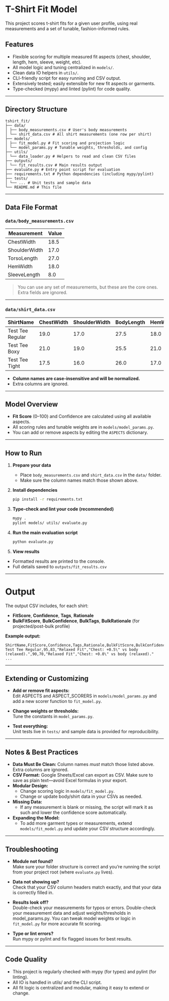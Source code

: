 # T-Shirt Fit Model

This project scores t-shirt fits for a given user profile, using real measurements and a set of tunable, fashion-informed rules.

## Features

- Flexible scoring for multiple measured fit aspects (chest, shoulder, length, hem, sleeve, weight, etc).
- All model logic and tuning centralized in `models/`.
- Clean data IO helpers in `utils/`.
- CLI-friendly script for easy running and CSV output.
- Extensively tested; easily extensible for new fit aspects or garments.
- Type-checked (mypy) and linted (pylint) for code quality.

---

## Directory Structure

```
tshirt_fit/  
├── data/  
│ ├── body_measurements.csv # User's body measurements
│ └── shirt_data.csv # All shirt measurements (one row per shirt)
├── models/
│ ├── fit_model.py # Fit scoring and projection logic
│ └── model_params.py # Tunable weights, thresholds, and config
├── utils/
│ └── data_loader.py # Helpers to read and clean CSV files
├── outputs/
│ └── fit_results.csv # Main results output
├── evaluate.py # Entry point script for evaluation
├── requirements.txt # Python dependencies (including mypy/pylint)
├── tests/
│ └── ... # Unit tests and sample data
└── README.md # This file
```
---

## Data File Format

### `data/body_measurements.csv`

| Measurement      | Value  |
|------------------|--------|
| ChestWidth       | 18.5   |
| ShoulderWidth    | 17.0   |
| TorsoLength      | 27.0   |
| HemWidth         | 18.0   |
| SleeveLength     | 8.0    |

> You can use any set of measurements, but these are the core ones. Extra fields are ignored.

---

### `data/shirt_data.csv`

| ShirtName           | ChestWidth | ShoulderWidth | BodyLength | HemWidth | SleeveLength | Weight |
|---------------------|------------|---------------|------------|----------|--------------|--------|
| Test Tee Regular    | 19.0       | 17.0          | 27.5       | 18.0     | 8.5          | 5.5    |
| Test Tee Boxy       | 21.0       | 19.0          | 25.5       | 21.0     | 9.0          | 6.2    |
| Test Tee Tight      | 17.5       | 16.0          | 26.0       | 17.0     | 7.5          | 4.0    |

- **Column names are case-insensitive and will be normalized.**
- Extra columns are ignored.

---

## Model Overview

- **Fit Score** (0–100) and Confidence are calculated using all available aspects.
- All scoring rules and tunable weights are in `models/model_params.py`.
- You can add or remove aspects by editing the `ASPECTS` dictionary.

---

## How to Run

1. **Prepare your data**
   - Place `body_measurements.csv` and `shirt_data.csv` in the `data/` folder.
   - Make sure the column names match those shown above.

2. **Install dependencies**
   ```sh
   pip install -r requirements.txt
   ```

3. **Type-check and lint your code (recommended)**
   ```sh
   mypy .
   pylint models/ utils/ evaluate.py
   ```

4. **Run the main evaluation script**
   ```sh
   python evaluate.py
   ```

5. **View results**
- Formatted results are printed to the console.  
- Full details saved to `outputs/fit_results.csv`

---

# Output

The output CSV includes, for each shirt:

- **FitScore**, **Confidence**, **Tags**, **Rationale**  
- **BulkFitScore**, **BulkConfidence**, **BulkTags**, **BulkRationale** (for projected/post-bulk profile)

**Example output:**

```csv
ShirtName,FitScore,Confidence,Tags,Rationale,BulkFitScore,BulkConfidence,BulkTags,BulkRationale
Test Tee Regular,95,83,"Relaxed Fit","Chest: +0.5\" vs body (relaxed).",90,70,"Relaxed Fit","Chest: +0.0\" vs body (relaxed)."
...
```

---

## Extending or Customizing

- **Add or remove fit aspects:**  
  Edit ASPECTS and ASPECT_SCORERS in `models/model_params.py` and add a new scorer function to `fit_model.py`.

- **Change weights or thresholds:**  
  Tune the constants in `model_params.py`.

- **Test everything:**  
  Unit tests live in `tests/` and sample data is provided for reproducibility.

---

## Notes & Best Practices

- **Data Must Be Clean:** Column names *must* match those listed above. Extra columns are ignored.
- **CSV Format:** Google Sheets/Excel can export as CSV. Make sure to save as plain text—avoid Excel formulas in your export.
- **Modular Design:**  
  - Change scoring logic in `models/fit_model.py`.
  - Change or update body/shirt data in your CSVs as needed.
- **Missing Data:**  
  - If any measurement is blank or missing, the script will mark it as such and lower the confidence score automatically.
- **Expanding the Model:**  
  - To add more garment types or measurements, extend `models/fit_model.py` and update your CSV structure accordingly.

---

## Troubleshooting

- **Module not found?**  
  Make sure your folder structure is correct and you’re running the script from your project root (where `evaluate.py` lives).

- **Data not showing up?**  
  Check that your CSV column headers match exactly, and that your data is correctly filled in.

- **Results look off?**  
  Double-check your measurements for typos or errors. Double-check your measurement data and adjust weights/thresholds in model_params.py. You can tweak model weights or logic in `fit_model.py` for more accurate fit scoring.

- **Type or lint errors?**  
  Run mypy or pylint and fix flagged issues for best results.

---

## Code Quality

- This project is regularly checked with mypy (for types) and pylint (for linting).
- All IO is handled in utils/ and the CLI script.
- All fit logic is centralized and modular, making it easy to extend or change.
